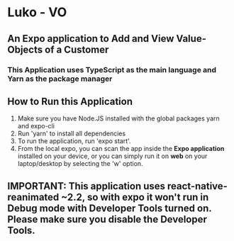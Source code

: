 # Luko - VO

## An Expo application to Add and View Value-Objects of a Customer

### This Application uses TypeScript as the main language and Yarn as the package manager

## How to Run this Application

1. Make sure you have Node.JS installed with the global packages yarn and expo-cli
2. Run 'yarn' to install all dependencies
3. To run the application, run 'expo start'.
4. From the local expo, you can scan the app inside the **Expo application** installed on your device,
   or you can simply run it on **web** on your laptop/desktop by selecting the 'w' option.

## IMPORTANT: This application uses react-native-reanimated ~2.2, so with expo it won't run in Debug mode with Developer Tools turned on. Please make sure you disable the Developer Tools.
